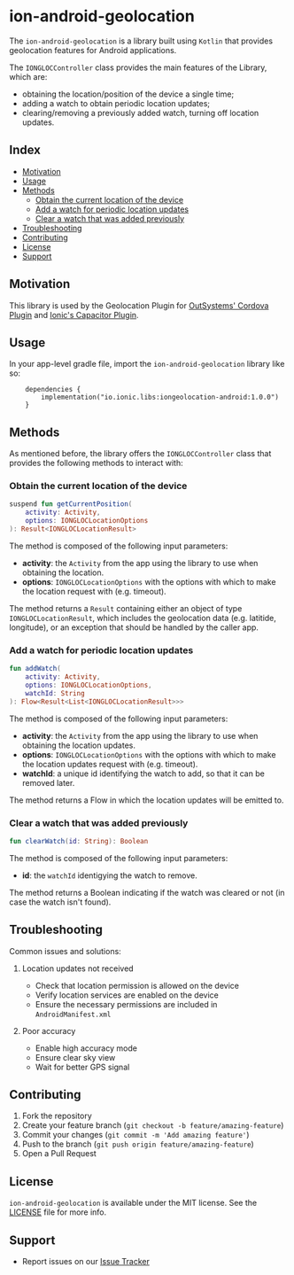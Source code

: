# ion-android-geolocation

The `ion-android-geolocation` is a library built using `Kotlin` that provides geolocation features for Android applications.

The `IONGLOCController` class provides the main features of the Library, which are:
- obtaining the location/position of the device a single time;
- adding a watch to obtain periodic location updates;
- clearing/removing a previously added watch, turning off location updates.


## Index

- [Motivation](#motivation)
- [Usage](#usage)
- [Methods](#methods)
    - [Obtain the current location of the device](#obtain-the-current-location-of-the-device)
    - [Add a watch for periodic location updates](#add-a-watch-for-periodic-location-updates)
    - [Clear a watch that was added previously](#clear-a-watch-that-was-added-previously)
- [Troubleshooting](#troubleshooting)
- [Contributing](#contributing)
- [License](#license)
- [Support](#support)

## Motivation

This library is used by the Geolocation Plugin for [OutSystems' Cordova Plugin](https://github.com/ionic-team/cordova-outsystems-geolocation) and [Ionic's Capacitor Plugin](https://github.com/ionic-team/outsystems-geolocation).

## Usage

In your app-level gradle file, import the `ion-android-geolocation` library like so:

```
    dependencies {
    	implementation("io.ionic.libs:iongeolocation-android:1.0.0")
	}
```

## Methods

As mentioned before, the library offers the `IONGLOCController` class that provides the following methods to interact with:

### Obtain the current location of the device

```kotlin
suspend fun getCurrentPosition(
    activity: Activity, 
    options: IONGLOCLocationOptions
): Result<IONGLOCLocationResult>
```

The method is composed of the following input parameters:
- **activity**: the `Activity` from the app using the library to use when obtaining the location.
- **options**: `IONGLOCLocationOptions` with the options with which to make the location request with (e.g. timeout).

The method returns a `Result` containing either an object of type `IONGLOCLocationResult`, which includes the geolocation data (e.g. latitide, longitude), or an exception that should be handled by the caller app.

### Add a watch for periodic location updates

```kotlin
fun addWatch(
    activity: Activity,
    options: IONGLOCLocationOptions,
    watchId: String
): Flow<Result<List<IONGLOCLocationResult>>>
```

The method is composed of the following input parameters:
- **activity**: the `Activity` from the app using the library to use when obtaining the location updates.
- **options**: `IONGLOCLocationOptions` with the options with which to make the location updates request with (e.g. timeout).
- **watchId**: a unique id identifying the watch to add, so that it can be removed later.

The method returns a Flow in which the location updates will be emitted to.

### Clear a watch that was added previously

```kotlin
fun clearWatch(id: String): Boolean
```

The method is composed of the following input parameters:
- **id**: the `watchId` identigying the watch to remove.

The method returns a Boolean indicating if the watch was cleared or not (in case the watch isn't found).

## Troubleshooting

Common issues and solutions:

1. Location updates not received
   - Check that location permission is allowed on the device
   - Verify location services are enabled on the device
   - Ensure the necessary permissions are included in `AndroidManifest.xml`

2. Poor accuracy
   - Enable high accuracy mode
   - Ensure clear sky view
   - Wait for better GPS signal

## Contributing

1. Fork the repository
2. Create your feature branch (`git checkout -b feature/amazing-feature`)
3. Commit your changes (`git commit -m 'Add amazing feature'`)
4. Push to the branch (`git push origin feature/amazing-feature`)
5. Open a Pull Request

## License

`ion-android-geolocation` is available under the MIT license. See the [LICENSE](LICENSE) file for more info.

## Support

- Report issues on our [Issue Tracker](https://github.com/ionic-team/ion-android-geolocation/issues)